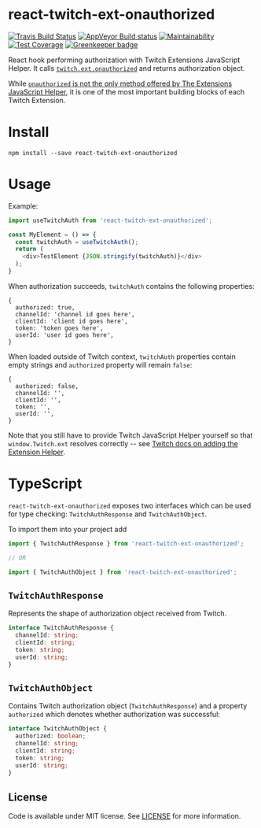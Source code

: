 # react-twitch-ext-onauthorized

[![Travis Build Status](https://travis-ci.org/lukemnet/react-twitch-ext-onauthorized.svg?branch=master)](https://travis-ci.org/lukemnet/react-twitch-ext-onauthorized)
[![AppVeyor Build status](https://ci.appveyor.com/api/projects/status/45oqe7ui0tojdbxn/branch/master?svg=true)](https://ci.appveyor.com/project/lwojcik/react-twitch-ext-onauthorized/branch/master)
[![Maintainability](https://api.codeclimate.com/v1/badges/96c28dcc8a308d1d756c/maintainability)](https://codeclimate.com/github/lukemnet/react-twitch-ext-onauthorized/maintainability)
[![Test Coverage](https://api.codeclimate.com/v1/badges/96c28dcc8a308d1d756c/test_coverage)](https://codeclimate.com/github/lukemnet/react-twitch-ext-onauthorized/test_coverage)
[![Greenkeeper badge](https://badges.greenkeeper.io/lukemnet/react-twitch-ext-onauthorized.svg)](https://greenkeeper.io/)

React hook performing authorization with Twitch Extensions JavaScript Helper. It calls [`twitch.ext.onauthorized`](https://dev.twitch.tv/docs/extensions/reference/#onauthorized) and returns authorization object.

While [`onauthorized` is not the only method offered by The Extensions JavaScript Helper](https://dev.twitch.tv/docs/extensions/reference/#helper-extensions), it is one of the most important building blocks of each Twitch Extension.

# Install

```
npm install --save react-twitch-ext-onauthorized
```

# Usage

Example:

```javascript
import useTwitchAuth from 'react-twitch-ext-onauthorized';

const MyElement = () => {
  const twitchAuth = useTwitchAuth();
  return (
    <div>TestElement {JSON.stringify(twitchAuth)}</div>
  );
}
```

When authorization succeeds, ``twitchAuth`` contains the following properties:

```
{
  authorized: true,
  channelId: 'channel id goes here',
  clientId: 'client id goes here',
  token: 'token goes here',
  userId: 'user id goes here',
}
```

When loaded outside of Twitch context, ``twitchAuth`` properties contain empty strings and ``authorized`` property will remain ``false``:

```
{
  authorized: false,
  channelId: '',
  clientId: '',
  token: '',
  userId: '',
}
```

Note that you still have to provide Twitch JavaScript Helper yourself so that ``window.Twitch.ext`` resolves correctly -- see [Twitch docs on adding the Extension Helper](https://dev.twitch.tv/docs/extensions/building/#extension-helper-library).

# TypeScript

`react-twitch-ext-onauthorized` exposes two interfaces which can be used for type checking: `TwitchAuthResponse` and `TwitchAuthObject`.

To import them into your project add

```typescript
import { TwitchAuthResponse } from 'react-twitch-ext-onauthorized';

// OR

import { TwitchAuthObject } from 'react-twitch-ext-onauthorized';

```

## `TwitchAuthResponse`

Represents the shape of authorization object received from Twitch.

```typescript
interface TwitchAuthResponse {
  channelId: string;
  clientId: string;
  token: string;
  userId: string;
}
```

## `TwitchAuthObject`

Contains Twitch authorization object (`TwitchAuthResponse`) and a property `authorized` which denotes whether authorization was successful:

```typescript
interface TwitchAuthObject {
  authorized: boolean;
  channelId: string;
  clientId: string;
  token: string;
  userId: string;
}
```

## License

Code is available under MIT license. See [LICENSE](https://raw.githubusercontent.com/lukemnet/react-twitch-ext-onauthorized/master/LICENSE) for more information.
